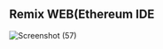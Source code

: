 <h2>Remix WEB(Ethereum IDE</h2>

![Screenshot (57)](https://user-images.githubusercontent.com/69615463/179447399-439a5eae-b486-4f32-9b07-18310fef5527.png)
